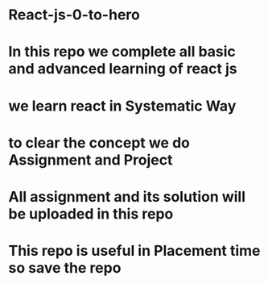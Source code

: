 # React-js-0-to-hero

# In this repo we complete all basic and advanced learning of react js 
# we learn react in Systematic Way 
# to clear the concept we do Assignment and Project 
# All assignment and its solution will be uploaded in this repo
# This repo is useful in Placement time so save the repo
